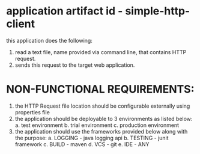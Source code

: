 # application artifact id - simple-http-client
this application does the following:
1. read a text file, name provided via command line, that contains HTTP request.
2. sends this request to the target web application.

# NON-FUNCTIONAL REQUIREMENTS:
1. the HTTP Request file location should be configurable externally using properties file
2. the application should be deployable to 3 environments as listed below:
  a. test environment
  b. trial environment
  c. production environment
3. the application should use the frameworks provided below along with the purpose:
  a. LOGGING - java logging api
  b. TESTING - junit framework
  c. BUILD - maven
  d. VCS - git
  e. IDE - ANY
